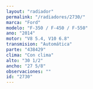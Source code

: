```yaml
---
layout: "radiador"
permalink: "/radiadores/2730/"
marca: "Ford"
modelo: "F-350 / F-450 / F-550"
ano: "2014"
motor: "V8 5.4, V10 6.8"
transmision: "Automática"
parte: "438429"
clima: "Con clima"
alto: "30 1/2"
ancho: "27 5/8"
observaciones: ""
id: "2730"
---
```


